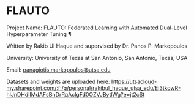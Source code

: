 # FLAUTO

Project Name: FLAUTO: Federated Learning with Automated Dual-Level Hyperparameter Tuning ¶

Written by Rakib Ul Haque and supervised by Dr. Panos P. Markopoulos

University: University of Texas at San Antonio, San Antonio,  Texas, USA

Email: panagiotis.markopoulos@utsa.edu

Datasets and weights are uploaded here:  [https://utsacloud-my.sharepoint.com/:f:/g/personal/rakibul_haque_utsa_edu/Ei3tkowR-hlJnDHdIlMdAFsBnDrRqAclgFd0OZVJBytlWg?e=jt2cSt
](https://utsacloud-my.sharepoint.com/:f:/g/personal/rakibul_haque_utsa_edu/EkUll51_CElDvlazIOTMrgAB-AXcNZ-yPCz4UlnUAckj4A?e=d6x4Qx)
